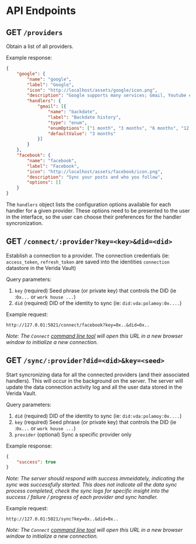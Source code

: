 # API Endpoints

## GET `/providers`

Obtain a list of all providers.

Example response:

```json
{
    "google": {
        "name": "google",
        "label": "Google",
        "icon": "http://localhost/assets/google/icon.png",
        "description": "Google supports many services; Gmail, Youtube etc.",
        "handlers": {
            "gmail": [{
                "name": "backdate",
                "label": "Backdate history",
                "type": "enum",
                "enumOptions": ["1 month", "3 months", "6 months", "12 months"],
                "defaultValue": "3 months"
            }]
        }
    },
    "facebook": {
        "name": "facebook",
        "label": "Facebook",
        "icon": "http://localhost/assets/facebook/icon.png",
        "description": "Sync your posts and who you follow",
        "options": []
    }
}
```

The `handlers` object lists the configuration options available for each handler for a given provider. These options need to be presented to the user in the interface, so the user can choose their preferences for the handler syncronization.

## GET `/connect/:provider?key=<key>&did=<did>`

Establish a connection to a provider. The connection credentials (ie: `access_token`, `refresh_token` are saved into the identities `connection` datastore in the Verida Vault)

Query parameters:

1. `key` (required)  Seed phrase (or private key) that controls the DID (ie :`0x...` or `work house ...`)
2. `did` (required)  DID of the identity to sync (ie: `did:vda:polamoy:0x....`)

Example request:

```
http://127.0.01:5021/connect/facebook?key=0x..&did=0x..
```

_Note: The `Connect` [command line tool](./CLI.md) will open this URL in a new browser window to initialize a new connection._

## GET `/sync/:provider?did=<did>&key=<seed>`

Start syncronizing data for all the connected providers (and their associated handlers). This will occur in the background on the server. The server will update the data connection activity log and all the user data stored in the Verida Vault.

Query parameters:

1. `did` (required) DID of the identity to sync (ie: `did:vda:polamoy:0x....`)
2. `key` (required) Seed phrase (or private key) that controls the DID (ie :`0x...` or `work house ...`)
3. `provider` (optional) Sync a specific provider only

Example response:

```json
{
    "success": true
}
```

_Note: The server should respond with success immeidately, indicating the sync was successfully started. This does not indicate all the data sync process completed, check the sync logs for specific insight into the success / failure / progress of each provider and sync handler._

Example request:

```
http://127.0.01:5021/sync?key=0x..&did=0x..
```

_Note: The `Connect` [command line tool](./CLI.md) will open this URL in a new browser window to initialize a new connection._
